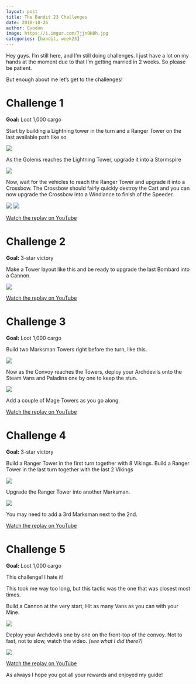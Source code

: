 ```yaml
---
layout: post
title: The Bandit 23 Challenges
date: 2018-10-26
author: Exodon
image: https://i.imgur.com/7jjnOH8h.jpg
categories: [bandit, week23]
---
```


Hey guys. I’m still here, and I’m still doing challenges. I just have a lot on my hands at the moment due to that I’m getting married in 2 weeks. So please be patient.

But enough about me let’s get to the challenges!

# Challenge 1

**Goal:** Loot 1,000 cargo

Start by building a Lightning tower in the turn and a Ranger Tower on the last available path like so

![](https://i.imgur.com/0Gfj3ftl.png)

As the Golems reaches the Lightning Tower, upgrade it into a Stormspire

![](https://i.imgur.com/JonJLNxl.png)

Now, wait for the vehicles to reach the Ranger Tower and upgrade it into a Crossbow. The Crossbow should fairly quickly destroy the Cart and you can now upgrade the Crossbow into a Windlance to finish of the Speeder.

![](https://i.imgur.com/4J13zNLm.png) ![](https://i.imgur.com/Ebv0xolm.png)

[Watch the replay on YouTube](https://youtu.be/OkaT-P7lKN8)

# Challenge 2

**Goal:** 3-star victory

Make a Tower layout like this and be ready to upgrade the last Bombard into a Cannon.

![](https://i.imgur.com/pI9SWtwl.png)

[Watch the replay on YouTube](https://youtu.be/q8MBGyHj7Q4)

# Challenge 3

**Goal:** Loot 1,000 cargo

Build two Marksman Towers right before the turn, like this.

![](https://i.imgur.com/Jq5Fe5Bl.png)

Now as the Convoy reaches the Towers, deploy your Archdevils onto the Steam Vans and Paladins one by one to keep the stun.

![](https://i.imgur.com/Y2FpjPxl.png)

Add a couple of Mage Towers as you go along.

[Watch the replay on YouTube](https://youtu.be/_Ai5xF-vxs0)

# Challenge 4

**Goal:** 3-star victory

Build a Ranger Tower in the first turn together with 8 Vikings. Build a Ranger Tower in the last turn together with the last 2 Vikings

![](https://i.imgur.com/i8FTr1Gl.png)

Upgrade the Ranger Tower into another Marksman.

![](https://i.imgur.com/B4ubXCDl.png)

You may need to add a 3rd Marksman next to the 2nd.

[Watch the replay on YouTube](https://youtu.be/E6AiNTfM1gI)

# Challenge 5

**Goal:** Loot 1,000 cargo

This challenge! I hate it!

This took me way too long, but this tactic was the one that was closest most times.

Build a Cannon at the very start, Hit as many Vans as you can with your Mine.

![](https://i.imgur.com/ZZToDjil.png)

Deploy your Archdevils one by one on the front-top of the convoy. Not to fast, not to slow, watch the video. *(see what I did there?)*

![](https://i.imgur.com/p8uQIl0l.png)

[Watch the replay on YouTube](https://youtu.be/ij08RKd8yBY)

As always I hope you got all your rewards and enjoyed my guide!
